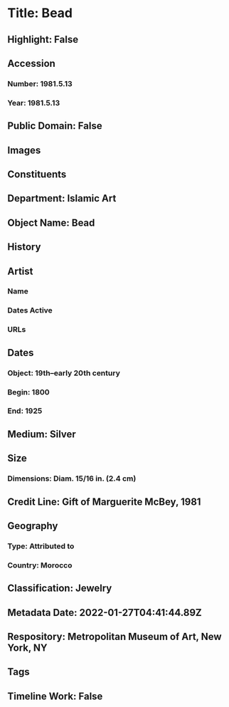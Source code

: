 # Title: Bead
## Highlight: False
## Accession
### Number: 1981.5.13
### Year: 1981.5.13
## Public Domain: False
## Images
## Constituents
## Department: Islamic Art
## Object Name: Bead
## History
## Artist
### Name
### Dates Active
### URLs
## Dates
### Object: 19th–early 20th century
### Begin: 1800
### End: 1925
## Medium: Silver
## Size
### Dimensions: Diam. 15/16 in. (2.4 cm)
## Credit Line: Gift of Marguerite McBey, 1981
## Geography
### Type: Attributed to
### Country: Morocco
## Classification: Jewelry
## Metadata Date: 2022-01-27T04:41:44.89Z
## Respository: Metropolitan Museum of Art, New York, NY
## Tags
## Timeline Work: False